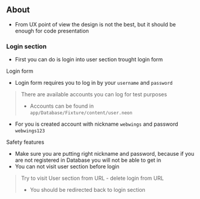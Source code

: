 ## About
- From UX point of view the design is not the best, but it should be enough for code presentation

### Login section
- First you can do is login into user section trought login form

Login form
- Login form requires you to log in by your `username` and `password`

> There are available accounts you can log for test purposes
> - Accounts can be found in `app/Database/Fixture/content/user.neon`

- For you is created account with nickname `webwings` and password `webwings123`

Safety features
- Make sure you are putting right nickname and password, because if you are not registered in Database you will not be able to get in
- You can not visit user section before login

> Try to visit User section from URL - delete login from URL
> - You should be redirected back to login section